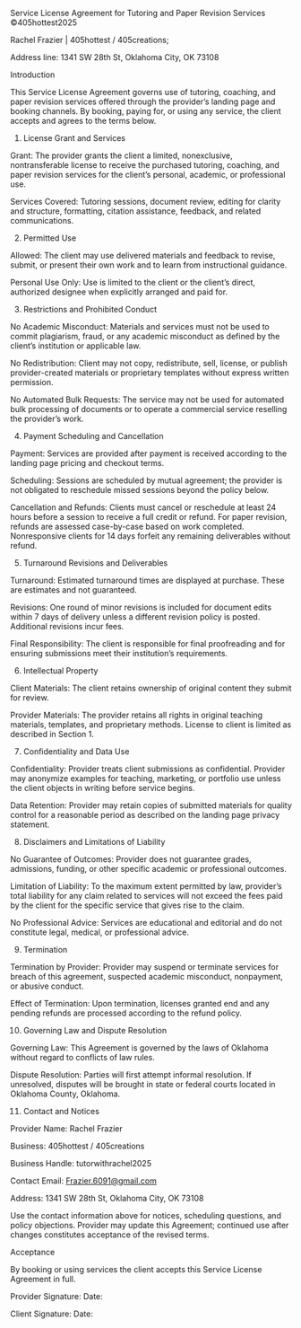 Service License Agreement for Tutoring and Paper Revision Services ©405hottest2025





Rachel Frazier | 405hottest / 405creations;

Address line: 1341 SW 28th St, Oklahoma City, OK 73108









Introduction



This Service License Agreement governs use of tutoring, coaching, and paper revision services offered through the provider’s landing page and booking channels. By booking, paying for, or using any service, the client accepts and agrees to the terms below.









1. License Grant and Services



Grant: The provider grants the client a limited, nonexclusive, nontransferable license to receive the purchased tutoring, coaching, and paper revision services for the client’s personal, academic, or professional use.  

Services Covered: Tutoring sessions, document review, editing for clarity and structure, formatting, citation assistance, feedback, and related communications.









2. Permitted Use



Allowed: The client may use delivered materials and feedback to revise, submit, or present their own work and to learn from instructional guidance.  

Personal Use Only: Use is limited to the client or the client’s direct, authorized designee when explicitly arranged and paid for.









3. Restrictions and Prohibited Conduct



No Academic Misconduct: Materials and services must not be used to commit plagiarism, fraud, or any academic misconduct as defined by the client’s institution or applicable law.  

No Redistribution: Client may not copy, redistribute, sell, license, or publish provider-created materials or proprietary templates without express written permission.  

No Automated Bulk Requests: The service may not be used for automated bulk processing of documents or to operate a commercial service reselling the provider’s work.









4. Payment Scheduling and Cancellation



Payment: Services are provided after payment is received according to the landing page pricing and checkout terms.  

Scheduling: Sessions are scheduled by mutual agreement; the provider is not obligated to reschedule missed sessions beyond the policy below.  

Cancellation and Refunds: Clients must cancel or reschedule at least 24 hours before a session to receive a full credit or refund. For paper revision, refunds are assessed case-by-case based on work completed. Nonresponsive clients for 14 days forfeit any remaining deliverables without refund.









5. Turnaround Revisions and Deliverables



Turnaround: Estimated turnaround times are displayed at purchase. These are estimates and not guaranteed.  

Revisions: One round of minor revisions is included for document edits within 7 days of delivery unless a different revision policy is posted. Additional revisions incur fees.  

Final Responsibility: The client is responsible for final proofreading and for ensuring submissions meet their institution’s requirements.









6. Intellectual Property



Client Materials: The client retains ownership of original content they submit for review.  

Provider Materials: The provider retains all rights in original teaching materials, templates, and proprietary methods. License to client is limited as described in Section 1.









7. Confidentiality and Data Use



Confidentiality: Provider treats client submissions as confidential. Provider may anonymize examples for teaching, marketing, or portfolio use unless the client objects in writing before service begins.  

Data Retention: Provider may retain copies of submitted materials for quality control for a reasonable period as described on the landing page privacy statement.









8. Disclaimers and Limitations of Liability



No Guarantee of Outcomes: Provider does not guarantee grades, admissions, funding, or other specific academic or professional outcomes.  

Limitation of Liability: To the maximum extent permitted by law, provider’s total liability for any claim related to services will not exceed the fees paid by the client for the specific service that gives rise to the claim.  

No Professional Advice: Services are educational and editorial and do not constitute legal, medical, or professional advice.









9. Termination



Termination by Provider: Provider may suspend or terminate services for breach of this agreement, suspected academic misconduct, nonpayment, or abusive conduct.  

Effect of Termination: Upon termination, licenses granted end and any pending refunds are processed according to the refund policy.









10. Governing Law and Dispute Resolution



Governing Law: This Agreement is governed by the laws of Oklahoma without regard to conflicts of law rules.  

Dispute Resolution: Parties will first attempt informal resolution. If unresolved, disputes will be brought in state or federal courts located in Oklahoma County, Oklahoma.









11. Contact and Notices



Provider Name: Rachel Frazier  

Business: 405hottest / 405creations  

Business Handle: tutorwithrachel2025  

Contact Email: Frazier.6091@gmail.com  

Address: 1341 SW 28th St, Oklahoma City, OK 73108  

Use the contact information above for notices, scheduling questions, and policy objections. Provider may update this Agreement; continued use after changes constitutes acceptance of the revised terms.









Acceptance



By booking or using services the client accepts this Service License Agreement in full.



Provider Signature:   Date:   

Client Signature:   Date:





